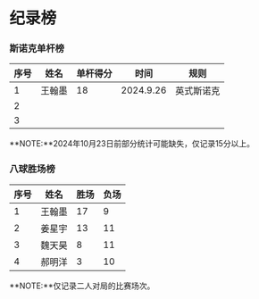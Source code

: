 # 纪录榜

### 斯诺克单杆榜

| 序号 | 姓名   | 单杆得分 | 时间      | 规则       |
| ---- | ------ | -------- | --------- | -------- |
| 1    | 王翰墨 | 18       | 2024.9.26 | 英式斯诺克 |
| 2    |        |          |           |            |
| 3    |        |          |           |            |

**NOTE:**2024年10月23日前部分统计可能缺失，仅记录15分以上。

### 八球胜场榜

| 序号 | 姓名    | 胜场 | 负场 |
| ---- | ------- | ---- | ---- |
| 1    | 王翰墨  |  17  |  9   |
| 2    | 姜星宇  |  13  |  11  |
| 3    | 魏天昊  |  8   |  11  |
| 4    | 郝明洋  |  3   |  10  |

**NOTE:**仅记录二人对局的比赛场次。
